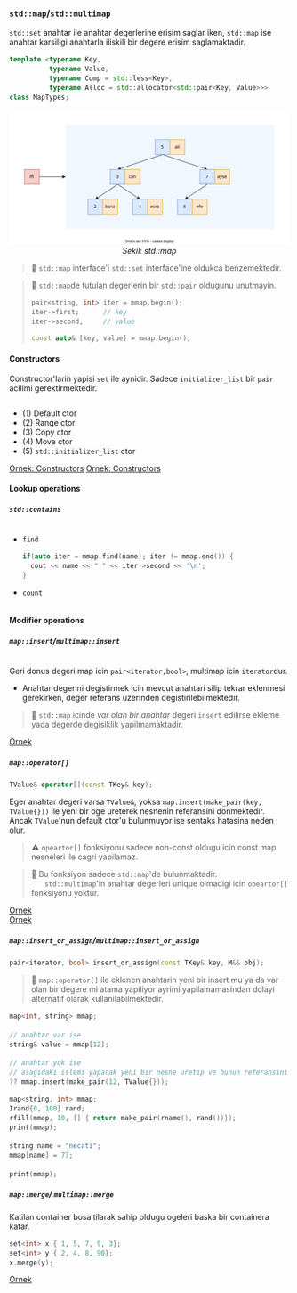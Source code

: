 
### `std::map`/`std::multimap`
`std::set` anahtar ile anahtar degerlerine erisim saglar iken, `std::map` ise anahtar karsiligi anahtarla iliskili bir degere erisim saglamaktadir.

```C++
template <typename Key, 
          typename Value,
          typename Comp = std::less<Key>, 
          typename Alloc = std::allocator<std::pair<Key, Value>>>
class MapTypes;
```

<p align="center">
    <img src="res/img/map_simple.drawio.svg" width=""/><br/>
    <i>Sekil: std::map</i>
</p>


> :triangular_flag_on_post: 
> `std::map` interface'i `std::set` interface'ine oldukca benzemektedir.

> :triangular_flag_on_post: 
> `std::map`de tutulan degerlerin bir `std::pair` oldugunu unutmayin.
> ```C++
> pair<string, int> iter = mmap.begin();
> iter->first;      // key
> iter->second;     // value
> ```
> ```C++
> const auto& [key, value] = mmap.begin();
> ```

#### Constructors
Constructor'larin yapisi `set` ile aynidir. Sadece `initializer_list` bir `pair` acilimi gerektirmektedir.

```C++

```

* (1) Default ctor
* (2) Range ctor
* (3) Copy ctor
* (4) Move ctor
* (5) `std::initializer_list` ctor

[Ornek: Constructors](res/src/map_ctor01.cpp)
[Ornek: Constructors](res/src/map00.cpp)

#### Lookup operations
#####  `std::contains`
  ```C++
  
  ```

* `find`
  ```C++
  if(auto iter = mmap.find(name); iter != mmap.end()) {
    cout << name << " " << iter->second << '\n';
  }
  ```

* `count`
  ```C++
  
  ```

#### Modifier operations

##### `map::insert`/`multimap::insert`
```C++

```
Geri donus degeri map icin `pair<iterator,bool>`, multimap icin `iterator`dur.

* Anahtar degerini degistirmek icin mevcut anahtari silip tekrar eklenmesi gerekirken, deger referans uzerinden degistirilebilmektedir.

> :triangular_flag_on_post: 
> `std::map` icinde *var olan bir anahtar* degeri `insert` edilirse ekleme yada degerde degisiklik yapilmamaktadir.

[Ornek](res/src/map01.cpp)

##### `map::operator[]`
```C++
TValue& operator[](const TKey& key);
```
Eger anahtar degeri varsa `TValue&`, yoksa `map.insert(make_pair(key, TValue{}))` ile yeni bir oge ureterek nesnenin referansini donmektedir. Ancak `TValue`'nun default ctor'u bulunmuyor ise sentaks hatasina neden olur.

> :warning: 
> `opeartor[]` fonksiyonu sadece non-const oldugu icin const map nesneleri ile cagri yapilamaz.

> :triangular_flag_on_post: 
>  Bu fonksiyon sadece `std::map`'de bulunmaktadir.  
> &nbsp;&nbsp;&nbsp;&nbsp;&nbsp; `std::multimap`'in anahtar degerleri unique olmadigi icin `opeartor[]` fonksiyonu yoktur.


[Ornek](res/src/map02.cpp)  
[Ornek](res/src/map03.cpp)  

##### `map::insert_or_assign`/`multimap::insert_or_assign`

```C++
pair<iterator, bool> insert_or_assign(const TKey& key, M&& obj);
```

> :triangular_flag_on_post: 
> `map::operator[]` ile eklenen anahtarin yeni bir insert mu ya da var olan bir degere mi atama yapiliyor ayrimi yapilamamasindan dolayi alternatif olarak kullanilabilmektedir. 


```C++
map<int, string> mmap;

// anahtar var ise
string& value = mmap[12];

// anahtar yok ise
// asagidaki islemi yaparak yeni bir nesne uretip ve bunun referansini geri doner:
?? mmap.insert(make_pair(12, TValue{}));
```
```C++
map<string, int> mmap;
Irand{0, 100} rand;
rfill(mmap, 10, [] { return make_pair(rname(), rand())});
print(mmap);

string name = "necati";
mmap[name] = 77;

print(mmap);
```

##### `map::merge`/ `multimap::merge`
Katilan container bosaltilarak sahip oldugu ogeleri baska bir containera katar.
```C++
set<int> x { 1, 5, 7, 9, 3};
set<int> y { 2, 4, 8, 90};
x.merge(y);
```
[Ornek](src/38_map_example4.cpp)


